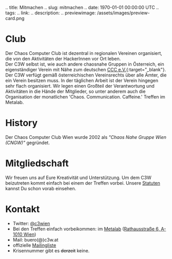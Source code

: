 .. title: Mitmachen
.. slug: mitmachen
.. date: 1970-01-01 00:00:00 UTC
.. tags:
.. link:
.. description:
.. previewimage: /assets/images/preview-card.png


# Club
Der Chaos Computer Club ist dezentral in regionalen Vereinen organisiert, die 
von den Aktivitäten der HackerInnen vor Ort leben.<br/>
Der C3W selbst ist, wie auch andere chaosnahe Gruppen in Österreich, 
ein eigenständiger Verein mit Nähe zum deutschen [CCC e.V.](https://ccc.de){:target="_blank"}.
Der C3W verfügt gemäß österreichischen Vereinsrechts über alle Ämter, 
die ein Verein besitzen muss. In der täglichen Arbeit ist der Verein hingegen 
sehr flach organisiert. Wir legen einen Großteil der Verantwortung und 
Aktivitäten in die Hände der Mitglieder, so unter anderem auch die 
Organisation der monatlichen 'Chaos. Communication. Caffeine.' Treffen im Metalab.


# History
Der Chaos Computer Club Wien wurde 2002 als *"Chaos Nahe Gruppe Wien (CNGW)"* gegründet.


# Mitgliedschaft
Wir freuen uns auf Eure Kreativität und Unterstützung. Um dem C3W beizutreten<!--, 
füllt bitte das [Formular]() aus und lasst es uns zukommen - oder, besser, -->
kommt einfach bei einem der Treffen vorbei. Unsere [Statuten](/statuten/) kannst Du schon vorab einsehen.


# Kontakt
* Twitter: [@c3wien](https://twitter.com/c3wien) <br/>
* Bei den Treffen einfach vorbeikommen: im [Metalab](https://metalab.at) 
([Rathausstraße 6, A-1010 Wien](https://www.openstreetmap.org/way/345700386)) <br/>
* Mail: buero(@)c3w.at <br/>
* offizielle [Mailingliste](https://lists.metalab.at/mailman/listinfo/ccc) <br/>
* Krisennummer gibt es <strike>derzeit</strike> keine.
